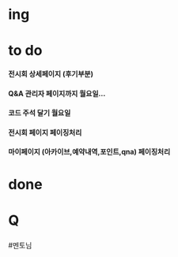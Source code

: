 # ing


# to do
<h4> 전시회 상세페이지 (후기부분)</h4>
<h4>Q&A 관리자 페이지까지 월요일...</h4>
<h4>코드 주석 달기 월요일</h4>
<h4>전시회 페이지 페이징처리</h4>
<h4>마이페이지 (아카이브,예약내역,포인트,qna) 페이징처리</h4>

# done


# Q
### 

#멘토님
#### 
